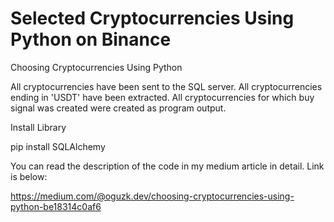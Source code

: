 # Selected Cryptocurrencies Using Python on Binance

Choosing Cryptocurrencies Using Python

All cryptocurrencies have been sent to the SQL server. All cryptocurrencies ending in 'USDT' have been extracted. All cryptocurrencies for which buy signal was created were created as program output.

Install Library

pip install SQLAlchemy

You can read the description of the code in my medium article in detail. Link is below:

https://medium.com/@oguzk.dev/choosing-cryptocurrencies-using-python-be18314c0af6

